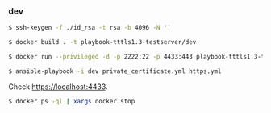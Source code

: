 ### dev

```bash
$ ssh-keygen -f ./id_rsa -t rsa -b 4096 -N ''

$ docker build . -t playbook-tttls1.3-testserver/dev

$ docker run --privileged -d -p 2222:22 -p 4433:443 playbook-tttls1.3-testserver/dev /sbin/init

$ ansible-playbook -i dev private_certificate.yml https.yml
```

Check [https://localhost:4433](https://localhost:4433).

```bash
$ docker ps -ql | xargs docker stop
```
